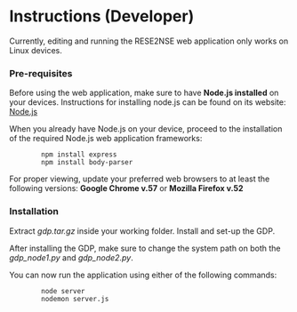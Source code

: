 # Instructions (Developer)

Currently, editing and running the RESE2NSE web application only works on Linux devices.

### Pre-requisites

Before using the web application, make sure to have **Node.js installed** on your devices. Instructions for installing node.js can be found on its website: [Node.js](https://nodejs.org/en/download/package-manager/)

When you already have Node.js on your device, proceed to the installation of the required Node.js web application frameworks:

```
        npm install express
        npm install body-parser
```

For proper viewing, update your preferred web browsers to at least the following versions: **Google Chrome v.57** or **Mozilla Firefox v.52**

### Installation

Extract *gdp.tar.gz* inside your working folder. Install and set-up the GDP.

After installing the GDP, make sure to change the system path on both the *gdp_node1.py* and *gdp_node2.py*.

You can now run the application using either of the following commands:

```
        node server
        nodemon server.js
```